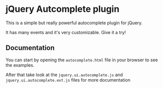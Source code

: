 # jQuery Autcomplete plugin #

This is a simple but really powerful autocomplete plugin for jQuery.

It has many events and it's very customizable. Give it a try!

## Documentation ##

You can start by opening the `autocomplete.html` file in your browser to see the examples.

After that take look at the `jquery.ui.autocomplete.js` and `jquery.ui.autocomplete.ext.js` files for
more documentation


